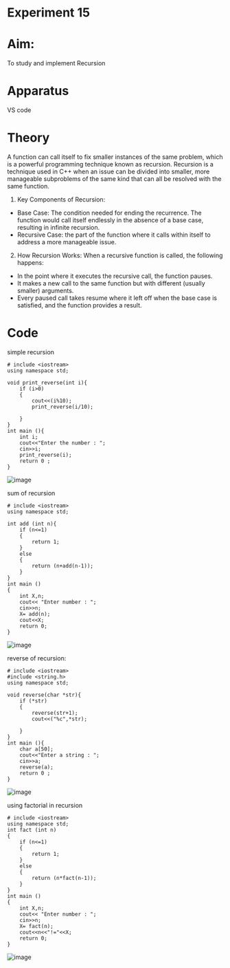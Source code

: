 # Experiment 15
# Aim: 
To study and implement Recursion
# Apparatus
VS code 
# Theory 
A function can call itself to fix smaller instances of the same problem, which is a powerful programming technique known as recursion. Recursion is a technique used in C++ when an issue can be divided into smaller, more manageable subproblems of the same kind that can all be resolved with the same function. 

1. Key Components of Recursion:
* Base Case: The condition needed for ending the recurrence. The function would call itself endlessly in the absence of a base case, resulting in infinite recursion. 
* Recursive Case: the part of the function where it calls within itself to address a more manageable issue. 

2. How Recursion Works:
When a recursive function is called, the following happens: 
* In the point where it executes the recursive call, the function pauses. 
* It makes a new call to the same function but with different (usually smaller) arguments. 
* Every paused call takes resume where it left off when the base case is satisfied, and the function provides a result.

# Code 

simple recursion
~~~
# include <iostream>
using namespace std;

void print_reverse(int i){
    if (i>0) 
    {         
        cout<<(i%10);
        print_reverse(i/10);

    }
}
int main (){
    int i;
    cout<<"Enter the number : ";
    cin>>i;
    print_reverse(i);
    return 0 ;
}
~~~
![image](https://github.com/user-attachments/assets/e281a1fd-8331-4c6e-9124-48081c998fb3)

sum of recursion
~~~
# include <iostream>
using namespace std;

int add (int n){
    if (n<=1)
    {
        return 1;
    }
    else 
    {
        return (n+add(n-1));
    }
}
int main ()
{
    int X,n;
    cout<< "Enter number : ";
    cin>>n;
    X= add(n);
    cout<<X;
    return 0;
}
~~~
![image](https://github.com/user-attachments/assets/c00f5d1f-00be-4a7e-991a-8514341f001f)

reverse of recursion: 
~~~
# include <iostream>
#include <string.h>
using namespace std;

void reverse(char *str){
    if (*str)
    {
        reverse(str+1);
        cout<<("%c",*str);

    }
}
int main (){
    char a[50];
    cout<<"Enter a string : ";
    cin>>a;
    reverse(a);
    return 0 ;
}
~~~
![image](https://github.com/user-attachments/assets/de54924e-5d54-4592-b7ed-00c443ea0407)

using factorial in recursion
~~~
# include <iostream>
using namespace std;
int fact (int n)
{
    if (n<=1)
    {
        return 1;
    }
    else 
    {
        return (n*fact(n-1));
    }
}
int main ()
{
    int X,n;
    cout<< "Enter number : ";
    cin>>n;
    X= fact(n);
    cout<<n<<"!="<<X;
    return 0;
}
~~~
![image](https://github.com/user-attachments/assets/9b67236e-aa25-4956-aba8-275778380e1c)
